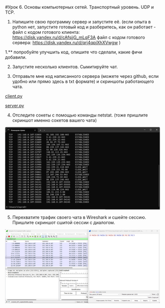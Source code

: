 #Урок 6. Основы компьютерных сетей. Транспортный уровень. UDP и TCP.

1. Напишите свою программу сервер и запустите её. (если опыта в python нет, запустите готовый код и разберитесь, как он работает - файл с кодом готового клиента: https://disk.yandex.ru/d/cAfsjjG_mLqF3A файл с кодом готового сервера: https://disk.yandex.ru/d/qrj4qpiXhXVwgw )

1.** попробуйте улучшить код, опишите что сделали, какие фичи добавили.

2. Запустите несколько клиентов. Сымитируйте чат.

3. Отправьте мне код написанного сервера (можете через github, если удобно или прямо здесь в txt формате) и скриншоты работающего чата.

[client.py](https://github.com/NadezhdaUimina/Computer-networks/blob/main/client.py)

[server.py](https://github.com/NadezhdaUimina/Computer-networks/blob/main/server.py)

4. Отследите сокеты с помощью команды netstat. (тоже пришлите скриншот именно сокетов вашего чата)

![скрин выполненой работы](Screen/Homework6-1.png)

5. Перехватите трафик своего чата в Wireshark и cшейте сессию. Пришлите скриншот сшитой сессии с диалогом.

![скрин выполненой работы](Screen/Homework6-2.png)
